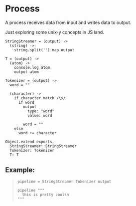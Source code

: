 Process
=======

A process receives data from input and writes data to output.

Just exploring some unix-y concepts in JS land.

    StringStreamer = (output) ->
      (string) ->
        string.split('').map output
        
    T = (output) ->
      (atom) ->
        console.log atom
        output atom

    Tokenizer = (output) ->
      word = ""

      (character) ->
        if character.match /\s/
          if word
            output
              type: "word"
              value: word

            word = ""
        else
          word += character

    Object.extend exports,
      StringStreamer: StringStreamer
      Tokenizer: Tokenizer
      T: T

Example:
--------

>     pipeline = StringStreamer Tokenizer output
>
>     pipeline """
>       this is pretty cool\n
>     """
